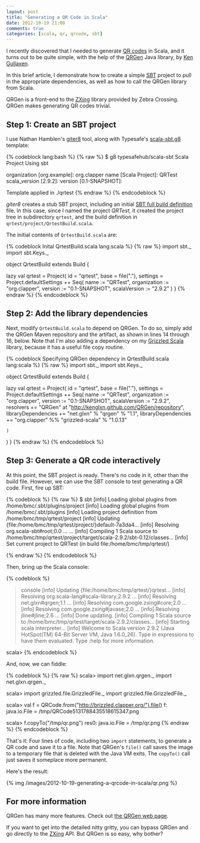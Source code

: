 ```yaml
---
layout: post
title: "Generating a QR Code in Scala"
date: 2012-10-19 21:00
comments: true
categories: [scala, qr, qrcode, sbt]
---
```


I recently discovered that I needed to generate [QR codes][] in Scala,
and it turns out to be quite simple, with the help of the [QRGen][] Java
library, by [Ken Gullaxen][].

In this brief article, I demonstrate how to create a simple [SBT][]
project to pull in the appropriate dependencies, as well as how to call
the QRGen library from Scala.

<!-- more -->

QRGen is a front-end to the [ZXing][] library provided by Zebra Crossing. QRGen
makes generating QR codes trivial.

## Step 1: Create an SBT project

I use Nathan Hamblen's [giter8][] tool, along with Typesafe's [scala-sbt.g8][]
template:

{% codeblock lang:bash %}
{% raw %}
$ g8 typesafehub/scala-sbt
Scala Project Using sbt 

organization [org.example]: org.clapper
name [Scala Project]: QRTest
scala_version [2.9.2]: 
version [0.1-SNAPSHOT]: 

Template applied in ./qrtest
{% endraw %}
{% endcodeblock %}

_giter8_ creates a stub SBT project, including an initial
[SBT full build definition][] file. In this case, since I named the
project _QRTest_, it created the project tree in subdirectory `qrtest`, and
the build definition in `qrtest/project/QrtestBuild.scala`.

The initial contents of `QrtestBuild.scala` are:

{% codeblock Inital QrtestBuild.scala lang:scala %}
{% raw %}
import sbt._
import sbt.Keys._

object QrtestBuild extends Build {

  lazy val qrtest = Project(
    id = "qrtest",
    base = file("."),
    settings = Project.defaultSettings ++ Seq(
      name := "QRTest",
      organization := "org.clapper",
      version := "0.1-SNAPSHOT",
      scalaVersion := "2.9.2"
  )
}
{% endraw %}
{% endcodeblock %}

## Step 2: Add the library dependencies

Next, modify `QrtestBuild.scala` to depend on QRGen. To do so, simply add the
QRGen Maven repository and the artifact, as shown in lines 14 through 16,
below. Note that I'm also adding a dependency on my [Grizzled Scala][] library,
because it has a useful file copy routine.

{% codeblock Specifying QRGen dependency in QrtestBuild.scala lang:scala %}
{% raw %}
import sbt._
import sbt.Keys._

object QrtestBuild extends Build {

  lazy val qrtest = Project(
    id = "qrtest",
    base = file("."),
    settings = Project.defaultSettings ++ Seq(
      name := "QRTest",
      organization := "org.clapper",
      version := "0.1-SNAPSHOT",
      scalaVersion := "2.9.2",
      resolvers += "QRGen" at "http://kenglxn.github.com/QRGen/repository",
      libraryDependencies += "net.glxn" % "qrgen" % "1.1",
      libraryDependencies += "org.clapper" %% "grizzled-scala" % "1.0.13"

    )
  )
}
{% endraw %}
{% endcodeblock %}

## Step 3: Generate a QR code interactively

At this point, the SBT project is ready. There's no code in it, other than
the build file. However, we can use the SBT console to test generating
a QR code. First, fire up SBT:

{% codeblock %}
{% raw %}
$ sbt
[info] Loading global plugins from /home/bmc/.sbt/plugins/project
[info] Loading global plugins from /home/bmc/.sbt/plugins
[info] Loading project definition from /home/bmc/tmp/qrtest/project
[info] Updating {file:/home/bmc/tmp/qrtest/project/}default-7a3da4...
[info] Resolving org.scala-sbt#root;0.0 ...
...
[info] Compiling 1 Scala source to /home/bmc/tmp/qrtest/project/target/scala-2.9.2/sbt-0.12/classes...
[info] Set current project to QRTest (in build file:/home/bmc/tmp/qrtest/)
>
{% endraw %}
{% endcodeblock %}

Then, bring up the Scala console:

{% codeblock %}
> console
[info] Updating {file:/home/bmc/tmp/qrtest/}qrtest...
[info] Resolving org.scala-lang#scala-library;2.9.2 ...
[info] Resolving net.glxn#qrgen;1.1 ...
[info] Resolving com.google.zxing#core;2.0 ...
[info] Resolving com.google.zxing#javase;2.0 ...
[info] Resolving jline#jline;2.6 ...
[info] Done updating.
[info] Compiling 1 Scala source to /home/bmc/tmp/qrtest/target/scala-2.9.2/classes...
[info] Starting scala interpreter...
[info] 
Welcome to Scala version 2.9.2 (Java HotSpot(TM) 64-Bit Server VM, Java 1.6.0_26).
Type in expressions to have them evaluated.
Type :help for more information.

scala> 
{% endcodeblock %}

And, now, we can fiddle:

{% codeblock %}
{% raw %}
scala> import net.glxn.qrgen._
import net.glxn.qrgen._

scala> import grizzled.file.GrizzledFile._
import grizzled.file.GrizzledFile._

scala> val f = QRCode.from("http://brizzled.clapper.org/").file()
f: java.io.File = /tmp/QRCode5131788435518615347.png

scala> f.copyTo("/tmp/qr.png")
res0: java.io.File = /tmp/qr.png
{% endraw %}
{% endcodeblock %}

That's it: Four lines of code, including two `import` statements, to generate a
QR code and save it to a file. Note that QRGen's `file()` call saves the image
to a temporary file that is deleted with the Java VM exits. The `copyTo()`
call just saves it someplace more permanent.

Here's the result:

{% img /images/2012-10-19-generating-a-qrcode-in-scala/qr.png %}

## For more information

QRGen has many more features. Check out [the QRGen web page][QRGen].

If you want to get into the detailed nitty gritty, you can bypass QRGen
and go directly to the [ZXing][] API. But QRGen is so easy, why bother?

[Ken Gullaxen]: https://github.com/kenglxn
[QR codes]: http://en.wikipedia.org/wiki/QR_code
[ZXing]: http://code.google.com/p/zxing/
[QRGen]: http://kenglxn.github.com/QRGen/
[SBT]: http://scala-sbt.org/
[giter8]: https://github.com/n8han/giter8
[scala-sbt.g8]: https://github.com/typesafehub/scala-sbt.g8
[SBT full build definition]: http://www.scala-sbt.org/release/docs/Getting-Started/Full-Def.html
[Grizzled Scala]: http://software.clapper.org/grizzled-scala/
